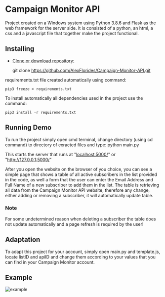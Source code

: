 # Campaign Monitor API

Project created on a Windows system using Python 3.8.6 and Flask as the web framework for the server side. It is consisted of a python, 
an html, a css and a javascript file that together make the project functional.

## Installing

* <ins>Clone or download repository: </ins>
		
	git clone https://github.com/AlexFlorides/Campaign-Monitor-API.git

requirements.txt file created automatically using command:
	
	pip3 freeze > requirements.txt

To install automatically all dependencies used in the project use the command:

	pip3 install -r requirements.txt

## Running Demo

To run the project simply open cmd terminal, change directory (using cd command) to directory of exracted files and type:
	python main.py

This starts the server that runs at "[localhost:5000/](localhost:5000/)" or "http://127.0.0.1:5000/"

After you open the website on the browser of you choice, you can see a simple page that shows a table of all active subscribers
in the list provided in the code, as well a form that the user can enter the Email Address and Full Name of a new subscriber to
add them in the list. The table is retrieving all data from the Campaign Monitor API website, therefore any change, either adding
or removing a subscriber, it will automatically update table.

### Note

For some undetermined reason when deleting a subscriber the table does not update automatically and a page refresh is required by the user!

## Adaptation

To adapt this project for your account, simply open main.py and template.js, locate listID and apiID and change them according to your values that you can find in your Campaign Monitor account.

## Example

![example](https://user-images.githubusercontent.com/47948084/101493345-a4436c80-396e-11eb-8f2c-020905bcc3b2.png)

